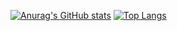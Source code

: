 [![Anurag's GitHub stats](https://github-readme-stats.vercel.app/api?username=50431040&theme=github_dark)](https://github.com/50431040)
[![Top Langs](https://github-readme-stats.vercel.app/api/top-langs/?username=50431040&layout=compact&theme=github_dark)](https://github.com/50431040)
